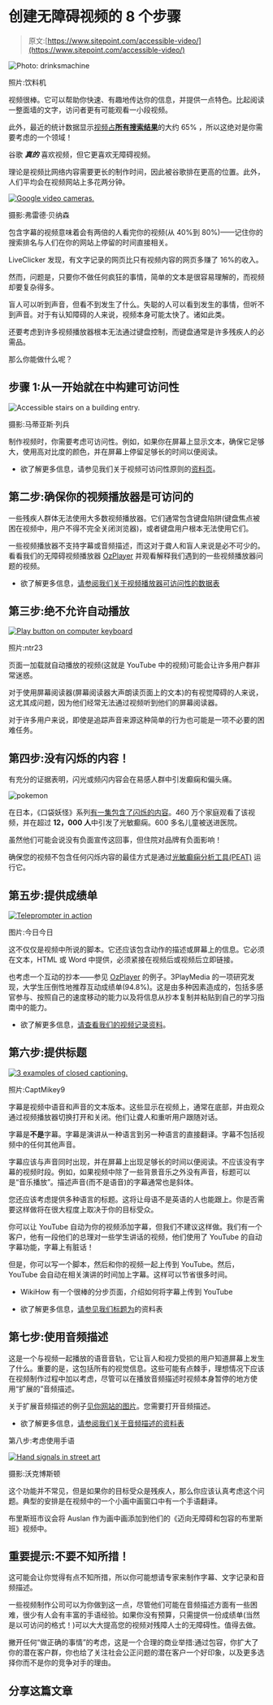 # 创建无障碍视频的 8 个步骤

> 原文:[https://www.sitepoint.com/accessible-video/](https://www.sitepoint.com/accessible-video/)

![Photo: drinksmachine](../Images/48abc245e90b268e5104a58b19f8d4fb.png)

照片:饮料机

视频很棒。它可以帮助你快速、有趣地传达你的信息，并提供一点特色。比起阅读一整面墙的文字，访问者更有可能观看一小段视频。

此外，最近的统计数据显示[视频占**所有搜索结果**](http://searchenginewatch.com/article/2351146/Videos-Dominate-Universal-Search-Results-65-of-the-Time-Study)的大约 65% ，所以这绝对是你需要考虑的一个领域！

谷歌 ***真的*** 喜欢视频，但它更喜欢无障碍视频。

理论是视频比网络内容需要更长的制作时间，因此被谷歌排在更高的位置。此外，人们平均会在视频网站上多花两分钟。

[![Google video cameras.](../Images/05ead997f38a83c909873762a9e57e5f.png)](https://www.flickr.com/photos/fcb/177890047)

摄影:弗雷德·贝纳森

包含字幕的视频意味着会有两倍的人看完你的视频(从 40%到 80%)——记住你的搜索排名与人们在你的网站上停留的时间直接相关。

LiveClicker 发现，有文字记录的网页比只有视频内容的网页多赚了 16%的收入。

然而，问题是，只要你不做任何疯狂的事情，简单的文本是很容易理解的，而视频却要复杂得多。

盲人可以听到声音，但看不到发生了什么。失聪的人可以看到发生的事情，但听不到声音。对于有认知障碍的人来说，视频本身可能太快了。诸如此类。

还要考虑到许多视频播放器根本无法通过键盘控制，而键盘通常是许多残疾人的必需品。

那么你能做什么呢？

## 步骤 1:从一开始就在中构建可访问性

![Accessible stairs on a building entry.](../Images/26d6afe3bc826c6417f7ace53b749222.png)

摄影:马蒂亚斯·列兵

制作视频时，你需要考虑可访问性。例如，如果你在屏幕上显示文本，确保它足够大，使用高对比度的颜色，并在屏幕上停留足够长的时间以便阅读。

*   欲了解更多信息，请参见我们关于视频可访问性原则的[资料页](http://wiki.accessibilityoz.com.au/doku.php/checklists/video/start#video_accessibility_principles)。

## 第二步:确保你的视频播放器是可访问的

一些残疾人群体无法使用大多数视频播放器。它们通常包含键盘陷阱(键盘焦点被困在视频中，用户不得不完全关闭浏览器)，或者键盘用户根本无法使用它们。

一些视频播放器不支持字幕或音频描述，而这对于聋人和盲人来说是必不可少的。看看我们的无障碍视频播放器 [OzPlayer](http://www.oz-player.com) 并观看解释我们遇到的一些视频播放器问题的视频。

*   欲了解更多信息，[请参阅我们关于视频播放器可访问性的数据表](http://wiki.accessibilityoz.com.au/doku.php/checklists/video/start#player)

## 第三步:绝不允许自动播放

[![Play button on computer keyboard](../Images/842fe72703cdf3fc7197786fd5a613c7.png)](https://www.flickr.com/photos/ntr23/3099066852/)

照片:ntr23

页面一加载就自动播放的视频(这就是 YouTube 中的视频)可能会让许多用户群非常迷惑。

对于使用屏幕阅读器(屏幕阅读器大声朗读页面上的文本)的有视觉障碍的人来说，这尤其成问题，因为他们经常无法通过视频听到他们的屏幕阅读器。

对于许多用户来说，即使是追踪声音来源这种简单的行为也可能是一项不必要的困难任务。

## 第四步:没有闪烁的内容！

有充分的证据表明，闪光或频闪内容会在易感人群中引发癫痫和偏头痛。

![pokemon](../Images/d3653d03f31a44f990bef307dcc1b88e.png)

在日本，《口袋妖怪》系列[有一集包含了闪烁的内容](http://en.wikipedia.org/wiki/Denn%C5%8D_Senshi_Porygon)。460 万个家庭观看了该视频，并在超过 **12，000 人**中引发了光敏癫痫。600 多名儿童被送进医院。

虽然他们可能会说没有负面宣传这回事，但住院对品牌有负面影响！

确保您的视频不包含任何闪烁内容的最佳方式是通过[光敏癫痫分析工具(PEAT)](http://trace.wisc.edu/peat/) 运行它。

## 第五步:提供成绩单

[![Teleprompter in action](../Images/647fa8e65e43cbec18351bf13300f44f.png)](https://www.flickr.com/photos/75699391@N05/7653142700/)

图片:今日今日

这不仅仅是视频中所说的脚本。它还应该包含动作的描述或屏幕上的信息。它必须在文本，HTML 或 Word 中提供，必须紧接在视频后或视频后立即链接。

也考虑一个互动的抄本——参见 [OzPlayer](http://www.oz-player.com) 的例子。3PlayMedia 的一项研究发现，大学生压倒性地推荐互动成绩单(94.8%)。这是由多种因素造成的，包括多感官参与、按照自己的速度移动的能力以及将信息从抄本复制并粘贴到自己的学习指南中的能力。

*   欲了解更多信息，[请查看我们的视频记录资料](http://wiki.accessibilityoz.com.au/doku.php/checklists/video/start#transcript)。

## 第六步:提供标题

[![3 examples of closed captioning.](../Images/2106749d664b8e83753703fe1dbae9b9.png)](https://www.flickr.com/photos/mjsciald/10939979096/)

照片:CaptMikey9

字幕是视频中语音和声音的文本版本。这些显示在视频上，通常在底部，并由观众通过视频播放器切换打开和关闭。他们让聋人和重听用户跟随对话。

字幕是**不是**字幕。字幕是演讲从一种语言到另一种语言的直接翻译。字幕不包括视频中的任何其他声音。

字幕应该与声音同时出现，并在屏幕上出现足够长的时间以便阅读。不应该没有字幕的视频时段。例如，如果视频中除了一些背景音乐之外没有声音，标题可以是“音乐播放”。描述声音(而不是语音)的字幕通常也是斜体。

您还应该考虑提供多种语言的标题。这将让母语不是英语的人也能跟上。你是否需要这样做将在很大程度上取决于你的目标受众。

你可以让 YouTube 自动为你的视频添加字幕，但我们不建议这样做。我们有一个客户，他有一段他们的总理对一些学生讲话的视频，他们使用了 YouTube 的自动字幕功能，字幕上有脏话！

但是，你可以写一个脚本，然后和你的视频一起上传到 YouTube。然后，YouTube 会自动在相关演讲的时间加上字幕。这样可以节省很多时间。

*   WikiHow 有一个很棒的分步页面，介绍如何将字幕上传到 YouTube

*   欲了解更多信息，[请参见我们标题为](http://wiki.accessibilityoz.com.au/doku.php/checklists/video/start#captions)的资料表

## 第七步:使用音频描述

这是一个与视频一起播放的语音音轨，它让盲人和视力受损的用户知道屏幕上发生了什么。重要的是，这包括所有的视觉信息。这些可能有点棘手，理想情况下应该在视频制作过程中加以考虑，尽管可以在播放音频描述时视频本身暂停的地方使用“扩展的”音频描述。

关于扩展音频描述的例子[见你网站的图片](http://www.picturesofyou.com.au/trevors-story.php)。您需要打开音频描述。

*   欲了解更多信息，[请参阅我们关于音频描述的资料表](http://wiki.accessibilityoz.com.au/doku.php/checklists/video/start#audio_descriptions)

第八步:考虑使用手语

[![Hand signals in street art](../Images/047cd6d3b7057a1c9e4cc7566d31d553.png)](https://www.flickr.com/photos/walkn/5636251802/)

摄影:沃克博斯顿

这个功能并不常见，但是如果你的目标受众是残疾人，那么你应该认真考虑这个问题。典型的安排是在视频中的一个小画中画窗口中有一个手语翻译。

布里斯班市议会将 Auslan 作为画中画添加到他们的《迈向无障碍和包容的布里斯班》视频中。

## 重要提示:不要不知所措！

这可能会让你觉得有点不知所措，所以你可能想请专家来制作字幕、文字记录和音频描述。

一些视频制作公司可以为你做到这一点，尽管他们可能在音频描述方面有一些困难，很少有人会有丰富的手语经验。如果你没有预算，只需提供一份成绩单(当然是以可访问的格式！)可以大大提高您的视频对残障人士的无障碍性。值得去做。

撇开任何“做正确的事情”的考虑，这是一个合理的商业举措:通过包容，你扩大了你的潜在客户群，你也给了关注社会公正问题的潜在客户一个好印象，以及更多选择你而不是你的竞争对手的理由。

## 分享这篇文章